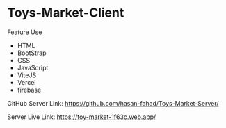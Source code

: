 # Toys-Market-Client

Feature Use

<ul>
  <li>HTML</li>
  <li>BootStrap</li>
  <li>CSS</li>
  <li>JavaScript</li>
  <li>ViteJS</li>
  <li>Vercel</li>
  <li>firebase</li>
 </ul>
 
 GitHub Server Link: https://github.com/hasan-fahad/Toys-Market-Server/
 
 Server Live Link: https://toy-market-1f63c.web.app/
